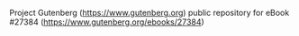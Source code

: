 Project Gutenberg (https://www.gutenberg.org) public repository for eBook #27384 (https://www.gutenberg.org/ebooks/27384)
